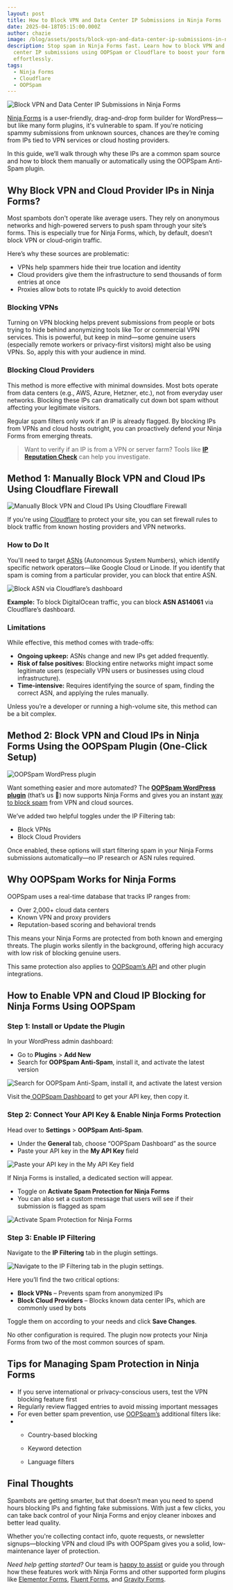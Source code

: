 ```yaml
---
layout: post
title: How to Block VPN and Data Center IP Submissions in Ninja Forms
date: 2025-04-18T05:15:00.000Z
author: chazie
image: /blog/assets/posts/block-vpn-and-data-center-ip-submissions-in-ninja-forms.jpg
description: Stop spam in Ninja Forms fast. Learn how to block VPN and data
  center IP submissions using OOPSpam or Cloudflare to boost your form security
  effortlessly.
tags:
  - Ninja Forms
  - Cloudflare
  - OOPSpam
---
```

![Block VPN and Data Center IP Submissions in Ninja Forms](/blog/assets/posts/free-drag-drop-form-builder-for-wordpress-download-now-04-17-2025_03_10_pm.png "Ninja Forms")

[Ninja Forms](https://ninjaforms.com/) is a user-friendly, drag-and-drop form builder for WordPress—but like many form plugins, it's vulnerable to spam. If you're noticing spammy submissions from unknown sources, chances are they’re coming from IPs tied to VPN services or cloud hosting providers.

In this guide, we’ll walk through why these IPs are a common spam source and how to block them manually or automatically using the OOPSpam Anti-Spam plugin.

## **Why Block VPN and Cloud Provider IPs in Ninja Forms?**

Most spambots don't operate like average users. They rely on anonymous networks and high-powered servers to push spam through your site’s forms. This is especially true for Ninja Forms, which, by default, doesn’t block VPN or cloud-origin traffic.

Here’s why these sources are problematic:

* VPNs help spammers hide their true location and identity
* Cloud providers give them the infrastructure to send thousands of form entries at once
* Proxies allow bots to rotate IPs quickly to avoid detection

### **Blocking VPNs**

Turning on VPN blocking helps prevent submissions from people or bots trying to hide behind anonymizing tools like Tor or commercial VPN services. This is powerful, but keep in mind—some genuine users (especially remote workers or privacy-first visitors) might also be using VPNs. So, apply this with your audience in mind.

### **Blocking Cloud Providers**

This method is more effective with minimal downsides. Most bots operate from data centers (e.g., AWS, Azure, Hetzner, etc.), not from everyday user networks. Blocking these IPs can dramatically cut down bot spam without affecting your legitimate visitors.

Regular spam filters only work if an IP is already flagged. By blocking IPs from VPNs and cloud hosts outright, you can proactively defend your Ninja Forms from emerging threats.

> Want to verify if an IP is from a VPN or server farm? Tools like **[IP Reputation Check](https://ipreputationcheck.com/)** can help you investigate.

## **Method 1: Manually Block VPN and Cloud IPs Using Cloudflare Firewall**

![Manually Block VPN and Cloud IPs Using Cloudflare Firewall](/blog/assets/posts/cloud-based-waf-security-web-application-firewall-cloudflare.png "Cloudflare ")

If you're using [Cloudflare](https://www.cloudflare.com/) to protect your site, you can set firewall rules to block traffic from known hosting providers and VPN networks.

### **How to Do It**

You'll need to target [ASNs](https://en.wikipedia.org/wiki/Autonomous_system_(Internet)) (Autonomous System Numbers), which identify specific network operators—like Google Cloud or Linode. If you identify that spam is coming from a particular provider, you can block that entire ASN.

![Block ASN via Cloudflare’s dashboard](/blog/assets/posts/cloudflare_was_asn.png "Cloudflare’s dashboard")

**Example:** To block DigitalOcean traffic, you can block **ASN AS14061** via Cloudflare’s dashboard.

### **Limitations**

While effective, this method comes with trade-offs:

* **Ongoing upkeep:** ASNs change and new IPs get added frequently.
* **Risk of false positives:** Blocking entire networks might impact some legitimate users (especially VPN users or businesses using cloud infrastructure).
* **Time-intensive:** Requires identifying the source of spam, finding the correct ASN, and applying the rules manually.

Unless you’re a developer or running a high-volume site, this method can be a bit complex.

## **Method 2: Block VPN and Cloud IPs in Ninja Forms Using the OOPSpam Plugin (One-Click Setup)**

![OOPSpam WordPress plugin](/blog/assets/posts/oopspam-anti-spam-overview.png "OOPSpam WordPress plugin")

Want something easier and more automated? The **[OOPSpam WordPress plugin](https://wordpress.org/plugins/oopspam-anti-spam/)** (that’s us 👋) now supports Ninja Forms and gives you an instant [way to block spam](https://www.oopspam.com/blog/spam-protection-for-ninja-forms) from VPN and cloud sources.

We’ve added two helpful toggles under the IP Filtering tab:

* Block VPNs
* Block Cloud Providers

Once enabled, these options will start filtering spam in your Ninja Forms submissions automatically—no IP research or ASN rules required.

## **Why OOPSpam Works for Ninja Forms**

OOPSpam uses a real-time database that tracks IP ranges from:

* Over 2,000+ cloud data centers
* Known VPN and proxy providers
* Reputation-based scoring and behavioral trends

This means your Ninja Forms are protected from both known and emerging threats. The plugin works silently in the background, offering high accuracy with low risk of blocking genuine users.

This same protection also applies to [OOPSpam’s API](https://www.oopspam.com/docs/#introduction) and other plugin integrations.

## **How to Enable VPN and Cloud IP Blocking for Ninja Forms Using OOPSpam**

### **Step 1: Install or Update the Plugin**

In your WordPress admin dashboard:

* Go to **Plugins** > **Add New**
* Search for **OOPSpam Anti-Spam**, install it, and activate the latest version

![Search for OOPSpam Anti-Spam, install it, and activate the latest version](/blog/assets/posts/oopspam-dashboard-api.png "OOPSpam Anti-Spam dashboard")

Visit the[ OOPSpam Dashboard](https://app.oopspam.com/Identity/Account/Login) to get your API key, then copy it.

### **Step 2: Connect Your API Key & Enable Ninja Forms Protection**

Head over to **Settings** > **OOPSpam Anti-Spam**.

* Under the **General** tab, choose “OOPSpam Dashboard” as the source
* Paste your API key in the **My API Key** field

![Paste your API key in the My API Key field](/blog/assets/posts/my-api-key-field.png "My API Key")

If Ninja Forms is installed, a dedicated section will appear.

* Toggle on **Activate Spam Protection for Ninja Forms**
* You can also set a custom message that users will see if their submission is flagged as spam

![Activate Spam Protection for Ninja Forms](/blog/assets/posts/activate-ninja-forms.png "Activate Spam Protection for Ninja Forms")

### **Step 3: Enable IP Filtering**

Navigate to the **IP Filtering** tab in the plugin settings.

![Navigate to the IP Filtering tab in the plugin settings.](/blog/assets/posts/ip-filtering-tab-block-vpn.png "Enable IP Filtering")

Here you’ll find the two critical options:

* **Block VPNs** – Prevents spam from anonymized IPs
* **Block Cloud Providers** – Blocks known data center IPs, which are commonly used by bots

Toggle them on according to your needs and click **Save Changes**.

No other configuration is required. The plugin now protects your Ninja Forms from two of the most common sources of spam.

## **Tips for Managing Spam Protection in Ninja Forms**

* If you serve international or privacy-conscious users, test the VPN blocking feature first
* Regularly review flagged entries to avoid missing important messages
* For even better spam prevention, use [OOPSpam’s](https://www.oopspam.com/) additional filters like:
* * Country-based blocking

  * Keyword detection

  * Language filters

## **Final Thoughts**

Spambots are getting smarter, but that doesn’t mean you need to spend hours blocking IPs and fighting fake submissions. With just a few clicks, you can take back control of your Ninja Forms and enjoy cleaner inboxes and better lead quality.

Whether you're collecting contact info, quote requests, or newsletter signups—blocking VPN and cloud IPs with OOPSpam gives you a solid, low-maintenance layer of protection.

*Need help getting started?* Our team is [happy to assist](https://www.oopspam.com/#contact) or guide you through how these features work with Ninja Forms and other supported form plugins like [Elementor Forms](https://www.oopspam.com/blog/how-to-block-vpn-and-data-center-ip-submissions-in-elementor-forms), [Fluent Forms](https://www.oopspam.com/blog/how-to-block-vpn-and-data-center-ip-submissions-in-fluent-forms), and [Gravity Forms](https://www.oopspam.com/blog/how-to-block-vpn-and-data-center-ip-submissions-in-gravity-forms).
